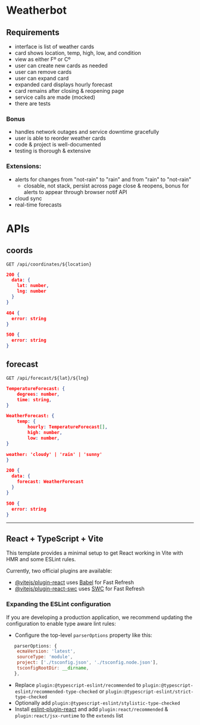 # Weatherbot

## Requirements

- interface is list of weather cards
- card shows location, temp, high, low, and condition
- view as either Fº or Cº
- user can create new cards as needed
- user can remove cards
- user can expand card
- expanded card displays hourly forecast
- card remains after closing & reopening page
- service calls are made (mocked)
- there are tests

### Bonus

- handles network outages and service downtime gracefully
- user is able to reorder weather cards
- code & project is well-documented
- testing is thorough & extensive

### Extensions:

- alerts for changes from "not-rain" to "rain" and from "rain" to "not-rain"
  - closable, not stack, persist across page close & reopens, bonus for alerts to appear through browser notif API
- cloud sync
- real-time forecasts

# APIs

## coords

`GET /api/coordinates/${location}`

```json
200 {
  data: {
    lat: number,
    lng: number
  }
}

404 {
  error: string
}

500 {
  error: string
}
```

## forecast

`GET /api/forecast/${lat}/${lng}`

```json
TemperatureForecast: {
	degrees: number,
	time: string,
}

WeatherForecast: {
	temp: {
		hourly: TemperatureForecast[],
		high: number,
		low: number,
}

weather: 'cloudy' | 'rain' | 'sunny'
}

200 {
  data: {
    forecast: WeatherForecast
  }
}

500 {
  error: string
}
```

---

## React + TypeScript + Vite

This template provides a minimal setup to get React working in Vite with HMR and some ESLint rules.

Currently, two official plugins are available:

- [@vitejs/plugin-react](https://github.com/vitejs/vite-plugin-react/blob/main/packages/plugin-react/README.md) uses [Babel](https://babeljs.io/) for Fast Refresh
- [@vitejs/plugin-react-swc](https://github.com/vitejs/vite-plugin-react-swc) uses [SWC](https://swc.rs/) for Fast Refresh

### Expanding the ESLint configuration

If you are developing a production application, we recommend updating the configuration to enable type aware lint rules:

- Configure the top-level `parserOptions` property like this:

```js
   parserOptions: {
    ecmaVersion: 'latest',
    sourceType: 'module',
    project: ['./tsconfig.json', './tsconfig.node.json'],
    tsconfigRootDir: __dirname,
   },
```

- Replace `plugin:@typescript-eslint/recommended` to `plugin:@typescript-eslint/recommended-type-checked` or `plugin:@typescript-eslint/strict-type-checked`
- Optionally add `plugin:@typescript-eslint/stylistic-type-checked`
- Install [eslint-plugin-react](https://github.com/jsx-eslint/eslint-plugin-react) and add `plugin:react/recommended` & `plugin:react/jsx-runtime` to the `extends` list
